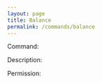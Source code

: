 ```yaml
---
layout: page
title: Balance
permalink: /commands/balance
---
```


Command:

Description:

Permission: